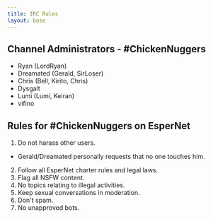 ```yaml
---
title: IRC Rules
layout: base
---
```


## Channel Administrators - #ChickenNuggers

 * Ryan (LordRyan)
 * Dreamated (Gerald, SirLoser)
 * Chris (Bell, Kirito, Chris)
 * Dysgalt
 * Lumi (Lumi, Keiran)
 * vifino

## Rules for #ChickenNuggers on EsperNet

1. Do not harass other users.
 * Gerald/Dreamated personally requests that no one touches him.
2. Follow all EsperNet charter rules and legal laws.
3. Flag all NSFW content.
4. No topics relating to illegal activities.
5. Keep sexual conversations in moderation.
6. Don't spam.
7. No unapproved bots.
